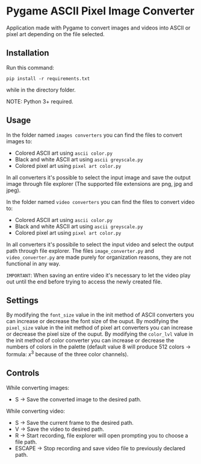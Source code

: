 # Pygame ASCII Pixel Image Converter
Application made with Pygame to convert images and videos into ASCII or pixel art depending on the file selected.

## Installation

Run this command:
```
pip install -r requirements.txt
```
while in the directory folder.

NOTE: Python 3+ required.

## Usage

In the folder named `images converters` you can find the files to convert images to:

* Colored ASCII art using `ascii color.py`
* Black and white ASCII art using `ascii greyscale.py`
* Colored pixel art using `pixel art color.py`
  
In all converters it's possible to select the input image and save the output image through file explorer (The supported file extensions are png, jpg and jpeg).

In the folder named `video converters` you can find the files to convert video to:

* Colored ASCII art using `ascii color.py`
* Black and white ASCII art using `ascii greyscale.py`
* Colored pixel art using `pixel art color.py`

In all converters it's possibile to select the input video and select the output path through file explorer.
The files `image_converter.py` and `video_converter.py` are made purely for organization reasons, they are not functional in any way.

`IMPORTANT`: When saving an entire video it's necessary to let the video play out until the end before trying to access the newly created file.

## Settings

By modifying the `font_size` value in the init method of ASCII converters you can increase or decrease the font size of the ouput.
By modifying the `pixel_size` value in the init method of pixel art converters you can increase or decrease the pixel size of the ouput.
By modifying the `color_lvl` value in the init method of color converter you can increase or decrease the numbers of colors in the palette (default value 8 will produce 512 colors &rarr; formula:  $x^3$ because of the three color channels).
 
## Controls 

While converting images:

* S &rarr; Save the converted image to the desired path.

While converting video:

* S &rarr; Save the current frame to the desired path.
* V &rarr; Save the video to desired path.
* R &rarr; Start recording, file explorer will open prompting you to choose a file path.
* ESCAPE &rarr; Stop recording and save video file to previously declared path.